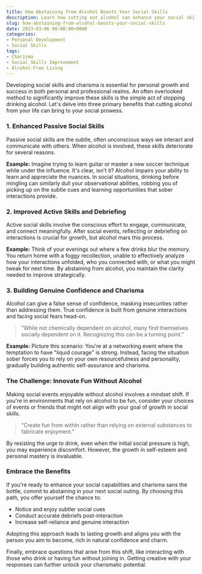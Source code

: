 ```yaml
---
title: How Abstaining from Alcohol Boosts Your Social Skills 
description: Learn how cutting out alcohol can enhance your social skills and charisma. Discover three major benefits and practical examples to implement today.
slug: how-abstaining-from-alcohol-boosts-your-social-skills 
date: 2023-03-06 00:00:00+0000
categories: 
- Personal Development
- Social Skills 
tags:
- Charisma 
- Social Skills Improvement 
- Alcohol-Free Living 
---
```


Developing social skills and charisma is essential for personal growth and success in both personal and professional realms. An often overlooked method to significantly improve these skills is the simple act of stopping drinking alcohol. Let's delve into three primary benefits that cutting alcohol from your life can bring to your social prowess.

### 1. Enhanced Passive Social Skills

Passive social skills are the subtle, often unconscious ways we interact and communicate with others. When alcohol is involved, these skills deteriorate for several reasons.

**Example:** Imagine trying to learn guitar or master a new soccer technique while under the influence. It's clear, isn't it? Alcohol impairs your ability to learn and appreciate the nuances. In social situations, drinking before mingling can similarly dull your observational abilities, robbing you of picking up on the subtle cues and learning opportunities that sober interactions provide.

### 2. Improved Active Skills and Debriefing

Active social skills involve the conscious effort to engage, communicate, and connect meaningfully. After social events, reflecting or debriefing on interactions is crucial for growth, but alcohol mars this process.

**Example:** Think of your evenings out where a few drinks blur the memory. You return home with a foggy recollection, unable to effectively analyze how your interactions unfolded, who you connected with, or what you might tweak for next time. By abstaining from alcohol, you maintain the clarity needed to improve strategically.

### 3. Building Genuine Confidence and Charisma

Alcohol can give a false sense of confidence, masking insecurities rather than addressing them. True confidence is built from genuine interactions and facing social fears head-on.

> "While not chemically dependent on alcohol, many find themselves socially dependent on it. Recognizing this can be a turning point."

**Example:** Picture this scenario: You're at a networking event where the temptation to have "liquid courage" is strong. Instead, facing the situation sober forces you to rely on your own resourcefulness and personality, gradually building authentic self-assurance and charisma.

### The Challenge: Innovate Fun Without Alcohol

Making social events enjoyable without alcohol involves a mindset shift. If you're in environments that rely on alcohol to be fun, consider your choices of events or friends that might not align with your goal of growth in social skills.

> "Create fun from within rather than relying on external substances to fabricate enjoyment."

By resisting the urge to drink, even when the initial social pressure is high, you may experience discomfort. However, the growth in self-esteem and personal mastery is invaluable.

### Embrace the Benefits

If you're ready to enhance your social capabilities and charisma sans the bottle, commit to abstaining in your next social outing. By choosing this path, you offer yourself the chance to:

- Notice and enjoy subtler social cues
- Conduct accurate debriefs post-interaction
- Increase self-reliance and genuine interaction

Adopting this approach leads to lasting growth and aligns you with the person you aim to become, rich in natural confidence and charm.

Finally, embrace questions that arise from this shift, like interacting with those who drink or having fun without joining in. Getting creative with your responses can further unlock your charismatic potential.
